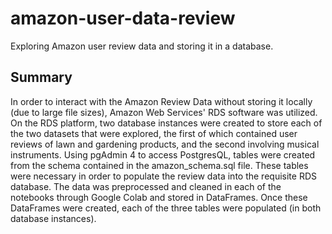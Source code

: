 # amazon-user-data-review
Exploring Amazon user review data and storing it in a database.

## Summary
In order to interact with the Amazon Review Data without storing it locally (due to large file sizes), Amazon Web Services' RDS software was utilized. On the RDS platform, two database instances were created to store each of the two datasets that were explored, the first of which contained user reviews of lawn and gardening products, and the second involving musical instruments. Using pgAdmin 4 to access PostgresQL, tables were created from the schema contained in the amazon_schema.sql file. These tables were necessary in order to populate the review data into the requisite RDS database. The data was preprocessed and cleaned in each of the notebooks through Google Colab and stored in DataFrames. Once these DataFrames were created, each of the three tables were populated (in both database instances).
